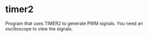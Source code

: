 
# timer2

Program that uses TIMER2 to generate PWM signals.
You need an oscilloscope to view the signals.
